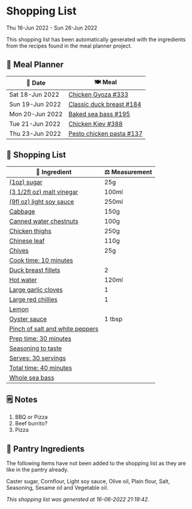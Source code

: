 # Shopping List

Thu 16-Jun 2022 - Sun 26-Jun 2022

This shopping list has been automatically generated with the ingredients from the recipes found in the meal planner project.

## 📅 Meal Planner

|📅 Date| 🍽️ Meal|
|----|----|
|Sat 18-Jun 2022|[Chicken Gyoza #333](https://github.com/jcallaghan/The-Cookbook/issues/333)|
|Sun 19-Jun 2022|[Classic duck breast #184](https://github.com/jcallaghan/The-Cookbook/issues/184)|
|Mon 20-Jun 2022|[Baked sea bass #195](https://github.com/jcallaghan/The-Cookbook/issues/195)|
|Tue 21-Jun 2022|[Chicken Kiev #388](https://github.com/jcallaghan/The-Cookbook/issues/388)|
|Thu 23-Jun 2022|[Pesto chicken pasta #137](https://github.com/jcallaghan/The-Cookbook/issues/137)|

## 🛒 Shopping List

| 🍌 Ingredient| ⚖️ Measurement|
|----------|-----------|
|[(1oz) sugar](https://www.sainsburys.co.uk/gol-ui/SearchResults/(1oz)%20sugar)|25g|
|[(3 1/2fl oz) malt vinegar](https://www.sainsburys.co.uk/gol-ui/SearchResults/(3%201/2fl%20oz)%20malt%20vinegar)|100ml|
|[(9fl oz) light soy sauce](https://www.sainsburys.co.uk/gol-ui/SearchResults/(9fl%20oz)%20light%20soy%20sauce)|250ml|
|[Cabbage](https://www.sainsburys.co.uk/gol-ui/SearchResults/Cabbage)|150g|
|[Canned water chestnuts](https://www.sainsburys.co.uk/gol-ui/SearchResults/Canned%20water%20chestnuts)|100g|
|[Chicken thighs](https://www.sainsburys.co.uk/gol-ui/SearchResults/Chicken%20thighs)|250g|
|[Chinese leaf](https://www.sainsburys.co.uk/gol-ui/SearchResults/Chinese%20leaf)|110g|
|[Chives](https://www.sainsburys.co.uk/gol-ui/SearchResults/Chives)|25g|
|[Cook time: 10 minutes](https://www.sainsburys.co.uk/gol-ui/SearchResults/Cook%20time:%2010%20minutes)||
|[Duck breast fillets](https://www.sainsburys.co.uk/gol-ui/SearchResults/Duck%20breast%20fillets)|2|
|[Hot water](https://www.sainsburys.co.uk/gol-ui/SearchResults/Hot%20water)|120ml|
|[Large garlic cloves](https://www.sainsburys.co.uk/gol-ui/SearchResults/Large%20garlic%20cloves)|1|
|[Large red chillies](https://www.sainsburys.co.uk/gol-ui/SearchResults/Large%20red%20chillies)|1|
|[Lemon](https://www.sainsburys.co.uk/gol-ui/SearchResults/Lemon)||
|[Oyster sauce](https://www.sainsburys.co.uk/gol-ui/SearchResults/Oyster%20sauce)|1 tbsp|
|[Pinch of salt and white peppers](https://www.sainsburys.co.uk/gol-ui/SearchResults/Pinch%20of%20salt%20and%20white%20peppers)||
|[Prep time: 30 minutes](https://www.sainsburys.co.uk/gol-ui/SearchResults/Prep%20time:%2030%20minutes)||
|[Seasoning to taste](https://www.sainsburys.co.uk/gol-ui/SearchResults/Seasoning%20to%20taste)||
|[Serves: 30 servings](https://www.sainsburys.co.uk/gol-ui/SearchResults/Serves:%2030%20servings)||
|[Total time: 40 minutes](https://www.sainsburys.co.uk/gol-ui/SearchResults/Total%20time:%2040%20minutes)||
|[Whole sea bass](https://www.sainsburys.co.uk/gol-ui/SearchResults/Whole%20sea%20bass)||

## 🗒️ Notes

1. BBQ or Pizza
1. Beef burrito?
1. Pizza

## 🏪 Pantry Ingredients

The following items have not been added to the shopping list as they are like in the pantry already.

Caster sugar, Cornflour, Light soy sauce, Olive oil, Plain flour, Salt, Seasoning, Sesame oil and Vegetable oil.


_This shopping list was generated at 16-06-2022 21:19:42._